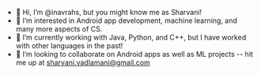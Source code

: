- 👋 Hi, I’m @inavrahs, but you might know me as Sharvani!
- 👀 I’m interested in Android app development, machine learning, and many more aspects of CS.
- 🌱 I’m currently working with Java, Python, and C++, but I have worked with other languages in the past!
- 💞️ I’m looking to collaborate on Android apps as well as ML projects -- hit me up at sharvani.vadlamani@gmail.com

<!---
inavrahs/inavrahs is a ✨ special ✨ repository because its `README.md` (this file) appears on your GitHub profile.
You can click the Preview link to take a look at your changes.
--->

